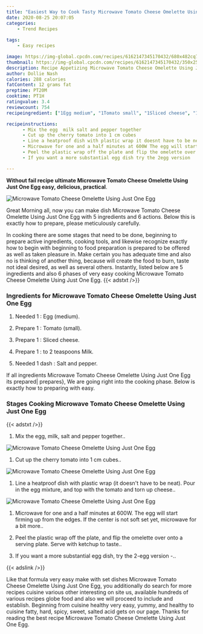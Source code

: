 ```yaml
---
title: "Easiest Way to Cook Tasty Microwave Tomato Cheese Omelette Using Just One Egg"
date: 2020-08-25 20:07:05
categories:
    - Trend Recipes
    
tags:
    - Easy recipes

image: https://img-global.cpcdn.com/recipes/6162147345170432/680x482cq70/microwave-tomato-cheese-omelette-using-just-one-egg-recipe-main-photo.jpg
thumbnail: https://img-global.cpcdn.com/recipes/6162147345170432/350x250cq70/microwave-tomato-cheese-omelette-using-just-one-egg-recipe-main-photo.jpg
description: Recipe Appetizing Microwave Tomato Cheese Omelette Using Just One Egg with 5 ingredients and 6 stages of easy cooking.
author: Dollie Nash
calories: 288 calories
fatContent: 12 grams fat
preptime: PT20M
cooktime: PT1H
ratingvalue: 3.4
reviewcount: 754
recipeingredient: ["1Egg medium", "1Tomato small", "1Sliced cheese", "1to 2 teaspoons Milk", "1 dashSalt and pepper"]

recipeinstructions: 
      - Mix the egg  milk salt and pepper together 
      - Cut up the cherry tomato into 1 cm cubes 
      - Line a heatproof dish with plastic wrap it doesnt have to be neat  Pour in the egg mixture and top with the tomato and torn up cheese 
      - Microwave for one and a half minutes at 600W The egg will start firming up from the edges If the center is not soft set yet microwave for a bit more 
      - Peel the plastic wrap off the plate and flip the omelette over onto a serving plate Serve with ketchup to taste 
      - If you want a more substantial egg dish try the 2egg version 

---
```




**Without fail recipe ultimate Microwave Tomato Cheese Omelette Using Just One Egg easy, delicious, practical**. 


![Microwave Tomato Cheese Omelette Using Just One Egg](https://img-global.cpcdn.com/recipes/6162147345170432/680x482cq70/microwave-tomato-cheese-omelette-using-just-one-egg-recipe-main-photo.jpg "Microwave Tomato Cheese Omelette Using Just One Egg")




Great Morning all, now you can make dish Microwave Tomato Cheese Omelette Using Just One Egg with 5 ingredients and 6 actions. Below this is exactly how to prepare, please meticulously carefully.

In cooking there are some stages that need to be done, beginning to prepare active ingredients, cooking tools, and likewise recognize exactly how to begin with beginning to food preparation is prepared to be offered as well as taken pleasure in. Make certain you has adequate time and also no is thinking of another thing, because will create the food to burn, taste not ideal desired, as well as several others. Instantly, listed below are 5 ingredients and also 6 phases of very easy cooking Microwave Tomato Cheese Omelette Using Just One Egg.
{{< adstxt />}}

### Ingredients for Microwave Tomato Cheese Omelette Using Just One Egg


1. Needed 1 : Egg (medium).

1. Prepare 1 : Tomato (small).

1. Prepare 1 : Sliced cheese.

1. Prepare 1 : to 2 teaspoons Milk.

1. Needed 1 dash : Salt and pepper.



If all ingredients Microwave Tomato Cheese Omelette Using Just One Egg its prepared| prepares}, We are going right into the cooking phase. Below is exactly how to preparing with easy.

### Stages Cooking Microwave Tomato Cheese Omelette Using Just One Egg

{{< adstxt />}}


1. Mix the egg,  milk, salt and pepper together..



![Microwave Tomato Cheese Omelette Using Just One Egg](https://img-global.cpcdn.com/steps/5569579498602496/160x128cq70/microwave-tomato-cheese-omelette-using-just-one-egg-recipe-step-1-photo.jpg" "Microwave Tomato Cheese Omelette Using Just One Egg")



1. Cut up the cherry tomato into 1 cm cubes..



![Microwave Tomato Cheese Omelette Using Just One Egg](https://img-global.cpcdn.com/steps/5240135386923008/160x128cq70/microwave-tomato-cheese-omelette-using-just-one-egg-recipe-step-2-photo.jpg" "Microwave Tomato Cheese Omelette Using Just One Egg")



1. Line a heatproof dish with plastic wrap (it doesn&#39;t have to be neat).  Pour in the egg mixture, and top with the tomato and torn up cheese..



![Microwave Tomato Cheese Omelette Using Just One Egg](https://img-global.cpcdn.com/steps/4914139504836608/160x128cq70/microwave-tomato-cheese-omelette-using-just-one-egg-recipe-step-3-photo.jpg" "Microwave Tomato Cheese Omelette Using Just One Egg")



1. Microwave for one and a half minutes at 600W. The egg will start firming up from the edges. If the center is not soft set yet, microwave for a bit more..



1. Peel the plastic wrap off the plate, and flip the omelette over onto a serving plate. Serve with ketchup to taste..



1. If you want a more substantial egg dish, try the 2-egg version -..





{{< adslink />}}

Like that formula very easy make with set dishes Microwave Tomato Cheese Omelette Using Just One Egg, you additionally do search for more recipes cuisine various other interesting on site us, available hundreds of various recipes globe food and also we will proceed to include and establish. Beginning from cuisine healthy very easy, yummy, and healthy to cuisine fatty, hard, spicy, sweet, salted acid gets on our page. Thanks for reading the best recipe Microwave Tomato Cheese Omelette Using Just One Egg.
